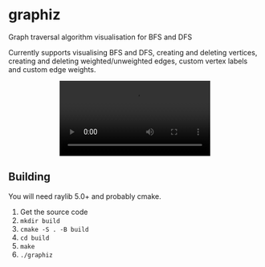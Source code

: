 # graphiz

Graph traversal algorithm visualisation for BFS and DFS

Currently supports visualising BFS and DFS, creating and deleting vertices, creating and deleting weighted/unweighted edges, custom vertex labels and custom edge weights.

<div align="center">
<video src="https://github.com/statisch/graphiz/assets/93648651/ca18fd6f-e6e2-425f-ab64-b3965f713624" />
</div>

## Building
You will need raylib 5.0+ and probably cmake.

1. Get the source code
2. ```mkdir build```
3. ```cmake -S . -B build```
4. ```cd build```
5. ```make```
6. ```./graphiz```
